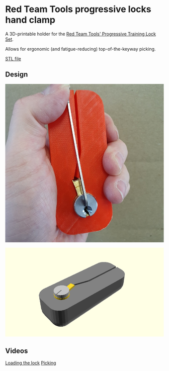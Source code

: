 # Red Team Tools progressive locks hand clamp

A 3D-printable holder for the [Red Team Tools' Progressive Training Lock Set](https://www.redteamtools.com/progressive-practice-locks-set-of-6).

Allows for ergonomic (and fatigue-reducing) top-of-the-keyway picking.

[STL file](gripper.stl)

## Design

![](action.jpg)

![](render.png)

## Videos

[Loading the lock](https://www.youtube.com/shorts/ydM0z_9FfIA) [Picking](https://www.youtube.com/shorts/9ZIuy7K95Cs)
